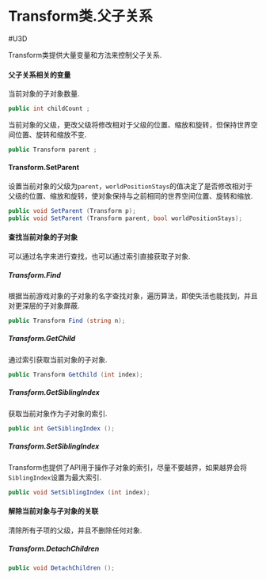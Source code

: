 # Transform类.父子关系
#U3D

Transform类提供大量变量和方法来控制父子关系.

#### 父子关系相关的变量

当前对象的子对象数量.

```cs
public int childCount ;
```

当前对象的父级，更改父级将修改相对于父级的位置、缩放和旋转，但保持世界空间位置、旋转和缩放不变.

```cs
public Transform parent ;
```

#### Transform.SetParent

设置当前对象的父级为`parent`，`worldPositionStays`的值决定了是否修改相对于父级的位置、缩放和旋转，使对象保持与之前相同的世界空间位置、旋转和缩放.

```cs
public void SetParent (Transform p);
public void SetParent (Transform parent, bool worldPositionStays);
```

#### 查找当前对象的子对象

可以通过名字来进行查找，也可以通过索引直接获取子对象.

##### Transform.Find

根据当前游戏对象的子对象的名字查找对象，遍历算法，即使失活也能找到，并且对更深层的子对象屏蔽.

```cs
public Transform Find (string n);
```

##### Transform.GetChild

通过索引获取当前对象的子对象.

```cs
public Transform GetChild (int index);
```

##### Transform.GetSiblingIndex

获取当前对象作为子对象的索引.

```cs
public int GetSiblingIndex ();
```

##### Transform.SetSiblingIndex

Transform也提供了API用于操作子对象的索引，尽量不要越界，如果越界会将`SiblingIndex`设置为最大索引.

```cs
public void SetSiblingIndex (int index);
```

#### 解除当前对象与子对象的关联

清除所有子项的父级，并且不删除任何对象.

##### Transform.DetachChildren

```cs
public void DetachChildren ();
```